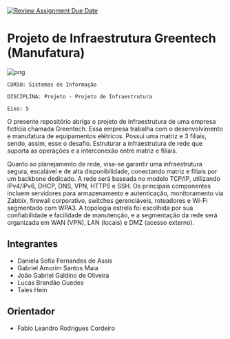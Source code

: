 [![Review Assignment Due Date](https://classroom.github.com/assets/deadline-readme-button-22041afd0340ce965d47ae6ef1cefeee28c7c493a6346c4f15d667ab976d596c.svg)](https://classroom.github.com/a/9lYuEWwT)
#  Projeto de Infraestrutura Greentech (Manufatura)

![png](https://github.com/user-attachments/assets/e4bfb51e-e6e7-4414-848b-c00be904f87d)

`CURSO: Sistemas de Informação`

`DISCIPLINA: Projeto - Projeto de Infraestrutura`

`Eixo: 5`

O presente repositório abriga o projeto de infraestrutura de uma empresa fictícia chamada Greentech. Essa empresa trabalha com o desenvolvimento e manufatura de equipamentos elétricos. Possui uma matriz e 3 filiais, sendo, assim, esse o desafio. Estruturar a infraestrutura de rede que suporta as operações e a interconexão entre matriz e filiais.

Quanto ao planejamento de rede, visa-se garantir uma infraestrutura segura, escalável e de alta disponibilidade, conectando matriz e filiais por um backbone dedicado. A rede será baseada no modelo TCP/IP, utilizando IPv4/IPv6, DHCP, DNS, VPN, HTTPS e SSH. Os principais componentes incluem servidores para armazenamento e autenticação, monitoramento via Zabbix, firewall corporativo, switches gerenciáveis, roteadores e Wi-Fi segmentado com WPA3. A topologia estrela foi escolhida por sua confiabilidade e facilidade de manutenção, e a segmentação da rede será organizada em WAN (VPN), LAN (locais) e DMZ (acesso externo).

## Integrantes

* Daniela Sofia Fernandes de Assis
* Gabriel Amorim Santos Maia
* João Gabriel Galdino de Oliveira
* Lucas Brandão Guedes
* Tales Hein

## Orientador

* Fabio Leandro Rodrigues Cordeiro


